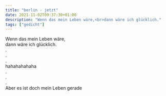 ```yaml
---
title: "berlin - jetzt"
date: 2021-11-02T09:37:30+01:00
description: "Wenn das mein Leben wäre,<br>dann wäre ich glücklich."
tags: ["gedicht"]
---
```


Wenn das mein Leben wäre,\
dann wäre ich glücklich.\
.\
.\
.\
hahahahahaha\
.\
.\
.\
Aber es ist doch mein Leben gerade


